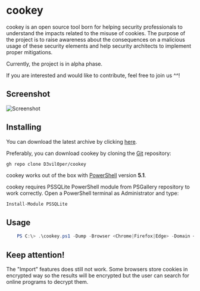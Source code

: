 # cookey
 cookey is an open source tool born for helping security professionals to understand the impacts related to the misuse of cookies. The purpose of the project is to raise awareness about the consequences on a malicious usage of these security elements and help security architects to implement proper mitigations.

 Currently, the project is in alpha phase.

 If you are interested and would like to contribute, feel free to join us ^^!

Screenshot
--
![Screenshot](https://github.com/D3vil0per/cookey/blob/main/images/screen.png)

Installing
--
You can download the latest archive by clicking [here](https://github.com/D3vil0per/cookey/archive/refs/heads/main.zip).

Preferably, you can download cookey by cloning the [Git](https://github.com/D3vil0per/cookey) repository:

    gh repo clone D3vil0per/cookey

cookey works out of the box with [PowerShell](https://docs.microsoft.com/en-us/powershell/) version **5.1**.

cookey requires PSSQLite PowerShell module from PSGallery repository to work correctly.
Open a PowerShell terminal as Administrator and type:

```powershell
Install-Module PSSQLite
```
Usage
----
```powershell
    PS C:\> .\cookey.ps1 -Dump -Browser <Chrome|Firefox|Edge> -Domain <domain1,domain2,domain3,...> -CookieName <name1,name2,...>
```

Keep attention!
----
The "Import" features does still not work. Some browsers store cookies in encrypted way so the results will be encrypted but the user can search for online programs to decrypt them.